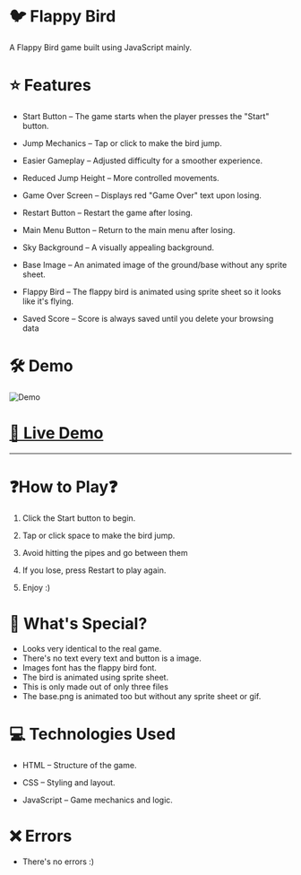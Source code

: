 # 🐦 Flappy Bird

A Flappy Bird game built using JavaScript mainly.

# ⭐ Features

- Start Button – The game starts when the player presses the "Start" button.

-  Jump Mechanics – Tap or click to make the bird jump.

-  Easier Gameplay – Adjusted difficulty for a smoother experience.

-  Reduced Jump Height – More controlled movements.

-  Game Over Screen – Displays red "Game Over" text upon losing.

-  Restart Button – Restart the game after losing.

-  Main Menu Button – Return to the main menu after losing. 

-  Sky Background – A visually appealing background.

- Base Image – An animated image of the ground/base without any sprite sheet.

- Flappy Bird – The flappy bird is animated using sprite sheet so it looks like it's flying.

-  Saved Score – Score is always saved until you delete your browsing data

# 🛠️ Demo
![Demo](demo.gif)


# [🔴 Live Demo](https://html-guy0.github.io/Flappy-Bird/)


---


 # ❓How to Play❓

1. Click the Start button to begin.


2. Tap or click space to make the bird jump.


3. Avoid hitting the pipes and go between them


4. If you lose, press Restart to play again.

  
5. Enjoy :) 
   
# 🌟 What's Special?

- Looks very identical to the real game.
- There's no text every text and button is a image.
- Images font has the flappy bird font.
- The bird is animated using sprite sheet.
- This is only made out of only three files
- The base.png is animated too but without any sprite sheet or gif.

# 💻 Technologies Used

- HTML – Structure of the game.

- CSS – Styling and layout.

- JavaScript – Game mechanics and logic.

# ❌ Errors

- There's no errors :)
 

